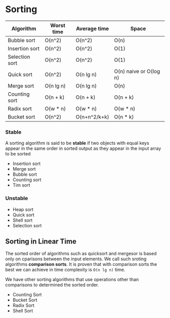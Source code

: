 # Sorting

| Algorithm      | Worst time | Average time | Space |
|----------------|------------|--------------|-------|
| Bubble sort    | O(n^2)     | O(n^2)       | O(n)  |
| Insertion sort | O(n^2)     | O(n^2)       | O(1)  |
| Selection sort | O(n^2)     | O(n^2)       | O(1)  |
| Quick sort	 | O(n^2)     | O(n lg n)    | O(n) naive or O(log n)  | 
| Merge sort	 | O(n lg n)  | O(n lg n)    | O(n)  | 
| Counting sort	 | O(n + k)   | O(n + k)     | O(n + k) | 
| Radix sort	 | O(w * n)   | O(w * n)     | O(w * n) | 
| Bucket sort    | O(n^2)     | O(n+n^2/k+k) | O(n * k) |

### Stable

A sorting algorithm is said to be __stable__ if two objects with equal keys appear in the same order in sorted output as they appear in the input array to be sorted

* Insertion sort
* Merge sort
* Bubble sort
* Counting sort
* Tim sort

### Unstable

* Heap sort
* Quick sort
* Shell sort
* Selection sort

## Sorting in Linear Time

The sorted order of algorithms such as quicksort and mergesor is based only on cparisons between the input elements. We call such sroting algorithms __comparison sorts__. It is proven that with comparison sorts the best we can achieve in time complexity is `O(n lg n)` time.

We have other sorting algorithms that use operations other than comparisons to determined the sorted order.

* Counting Sort
* Bucket Sort
* Radix Sort
* Shell Sort
